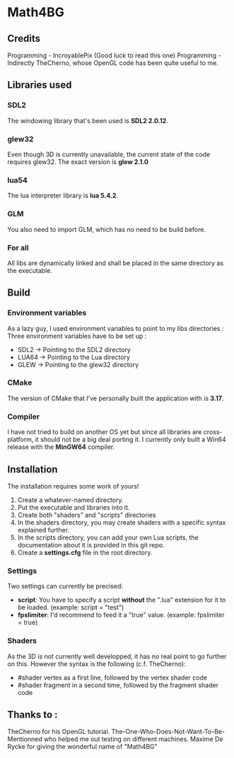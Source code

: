 # Math4BG

## Credits
Programming - IncroyablePix (Good luck to read this one)
Programming - Indirectly TheCherno, whose OpenGL code has been quite useful to me.

## Libraries used
### SDL2 
The windowing library that's been used is **SDL2 2.0.12**.

### glew32
Even though 3D is currently unavailable, the current state of the code requires glew32. The exact version is **glew 2.1.0**

### lua54
The lua interpreter library is **lua 5.4.2**.

### GLM
You also need to import GLM, which has no need to be build before.

### For all
All libs are dynamically linked and shall be placed in the same directory as the executable.

## Build
### Environment variables 
As a lazy guy, I used environment variables to point to my libs directories : 
Three environment variables have to be set up :
- SDL2 -> Pointing to the SDL2 directory
- LUA64 -> Pointing to the Lua directory
- GLEW -> Pointing to the glew32 directory

### CMake
The version of CMake that I've personally built the application with is **3.17**.

### Compiler
I have not tried to build on another OS yet but since all libraries are cross-platform, it should not be a big deal porting it.
I currently only built a Win64 release with the **MinGW64** compiler. 

## Installation
The installation requires some work of yours!
1. Create a whatever-named directory.
2. Put the executable and libraries into it.
3. Create both "shaders" and "scripts" directories
4. In the shaders directory, you may create shaders with a specific syntax explained further.
5. In the scripts directory, you can add your own Lua scripts, the documentation about it is provided in this git repo.
6. Create a **settings.cfg** file in the root directory.

### Settings
Two settings can currently be precised:
- **script**: You have to specify a script **without** the ".lua" extension for it to be loaded. (example: script = "test")
- **fpslimiter**: I'd recommend to feed it a "true" value. (example: fpslimiter = true)

### Shaders
As the 3D is not currently well developped, it has no real point to go further on this. However the syntax is the following (c.f. TheCherno):
- #shader vertex as a first line, followed by the vertex shader code
- #shader fragment in a second time, followed by the fragment shader code

## Thanks to :
TheCherno for his OpenGL tutorial.
The-One-Who-Does-Not-Want-To-Be-Mentionned who helped me out testing on different machines.
Maxime De Rycke for giving the wonderful name of "Math4BG"
